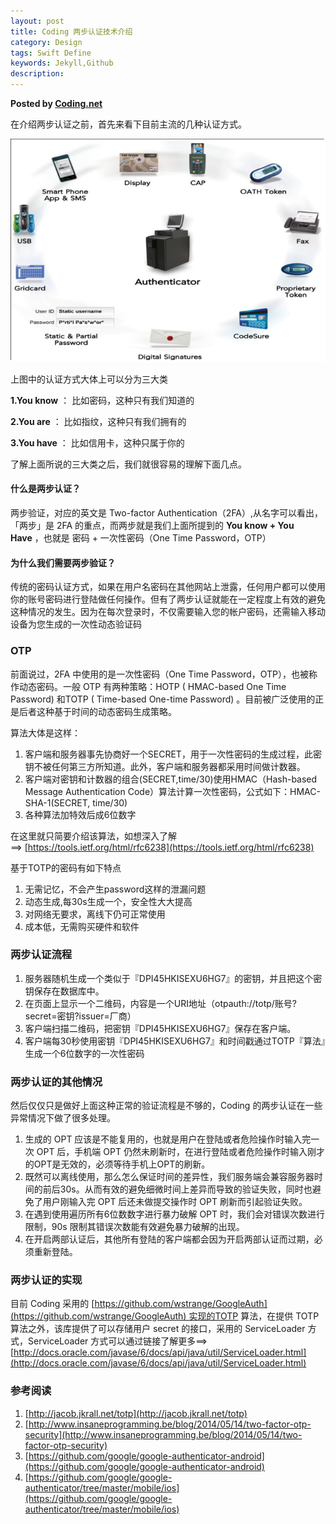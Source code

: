 ```yaml
---  
layout: post  
title: Coding 两步认证技术介绍  
category: Design  
tags: Swift Define  
keywords: Jekyll,Github  
description: 
---  
```


__Posted by [Coding.net](https://www.cnblogs.com/Coding-net/p/4755031.html)__  


在介绍两步认证之前，首先来看下目前主流的几种认证方式。

![图片](/assets/postAssets/2019/ebc07cdb-948e-434f-ae4f-d14a81c7893d.png)

上图中的认证方式大体上可以分为三大类

**1.You know** ： 比如密码，这种只有我们知道的

**2.You are** ： 比如指纹，这种只有我们拥有的

**3.You have** ： 比如信用卡，这种只属于你的

了解上面所说的三大类之后，我们就很容易的理解下面几点。

#### 什么是两步认证？

两步验证，对应的英文是 Two-factor Authentication（2FA）,从名字可以看出，「两步」是 2FA 的重点，而两步就是我们上面所提到的 **You know + You Have** ，也就是 密码 + 一次性密码（One Time Password，OTP）

#### 为什么我们需要两步验证？

传统的密码认证方式，如果在用户名密码在其他网站上泄露，任何用户都可以使用你的账号密码进行登陆做任何操作。但有了两步认证就能在一定程度上有效的避免这种情况的发生。因为在每次登录时，不仅需要输入您的帐户密码，还需输入移动设备为您生成的一次性动态验证码

### OTP

前面说过，2FA 中使用的是一次性密码（One Time Password，OTP），也被称作动态密码。一般 OTP 有两种策略：HOTP ( HMAC-based One Time Password) 和TOTP ( Time-based One-time Password) 。目前被广泛使用的正是后者这种基于时间的动态密码生成策略。

算法大体是这样：

1. 客户端和服务器事先协商好一个SECRET，用于一次性密码的生成过程，此密钥不被任何第三方所知道。此外，客户端和服务器都采用时间做计数器。
2. 客户端对密钥和计数器的组合(SECRET,time/30)使用HMAC（Hash-based Message Authentication Code）算法计算一次性密码，公式如下：HMAC-SHA-1(SECRET, time/30)
3. 各种算法加特效后成6位数字

在这里就只简要介绍该算法，如想深入了解
==> [https://tools.ietf.org/html/rfc6238](https://tools.ietf.org/html/rfc6238)

基于TOTP的密码有如下特点

1. 无需记忆，不会产生password这样的泄漏问题
2. 动态生成,每30s生成一个，安全性大大提高
3. 对网络无要求，离线下仍可正常使用
4. 成本低，无需购买硬件和软件

### 两步认证流程

1. 服务器随机生成一个类似于『DPI45HKISEXU6HG7』的密钥，并且把这个密钥保存在数据库中。
2. 在页面上显示一个二维码，内容是一个URI地址（otpauth://totp/账号?secret=密钥?issuer=厂商）
3. 客户端扫描二维码，把密钥『DPI45HKISEXU6HG7』保存在客户端。
4. 客户端每30秒使用密钥『DPI45HKISEXU6HG7』和时间戳通过TOTP『算法』生成一个6位数字的一次性密码

### 两步认证的其他情况

然后仅仅只是做好上面这种正常的验证流程是不够的，Coding 的两步认证在一些异常情况下做了很多处理。

1. 生成的 OPT 应该是不能复用的，也就是用户在登陆或者危险操作时输入完一次 OPT 后，手机端 OPT 仍然未刷新时，在进行登陆或者危险操作时输入刚才的OPT是无效的，必须等待手机上OPT的刷新。
2. 既然可以离线使用，那么怎么保证时间的差异性，我们服务端会兼容服务器时间的前后30s。从而有效的避免细微时间上差异而导致的验证失败，同时也避免了用户刚输入完 OPT 后还未做提交操作时 OPT 刷新而引起验证失败。
3. 在遇到使用遍历所有6位数数字进行暴力破解 OPT 时，我们会对错误次数进行限制，90s 限制其错误次数能有效避免暴力破解的出现。
4. 在开启两部认证后，其他所有登陆的客户端都会因为开启两部认证而过期，必须重新登陆。

### 两步认证的实现

目前 Coding 采用的 [https://github.com/wstrange/GoogleAuth](https://github.com/wstrange/GoogleAuth) 实现的TOTP 算法，在提供 TOTP 算法之外，该库提供了可以存储用户 secret 的接口，采用的 ServiceLoader 方式，ServiceLoader 方式可以通过链接了解更多==>[http://docs.oracle.com/javase/6/docs/api/java/util/ServiceLoader.html](http://docs.oracle.com/javase/6/docs/api/java/util/ServiceLoader.html)

### 参考阅读

1. [http://jacob.jkrall.net/totp](http://jacob.jkrall.net/totp)
2. [http://www.insaneprogramming.be/blog/2014/05/14/two-factor-otp-security](http://www.insaneprogramming.be/blog/2014/05/14/two-factor-otp-security)
3. [https://github.com/google/google-authenticator-android](https://github.com/google/google-authenticator-android)
4. [https://github.com/google/google-authenticator/tree/master/mobile/ios](https://github.com/google/google-authenticator/tree/master/mobile/ios)